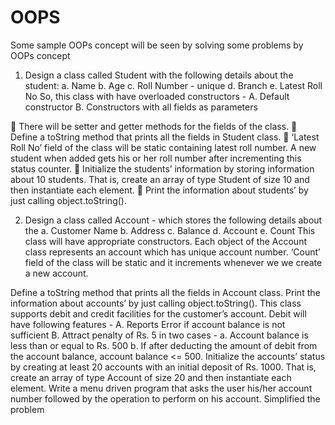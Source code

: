 # OOPS

Some sample OOPs concept will be seen by solving some problems by OOPs concept

1. Design a class called Student with the following details about the student:
a. Name
b. Age
c. Roll Number - unique
d. Branch
e. Latest Roll No
So, this class with have overloaded constructors -
A. Default constructor
B. Constructors with all fields as parameters 

 There will be setter and getter methods for the fields of the class. 
 Define a toString method that prints all the fields in Student class.
 ‘Latest Roll No’ field of the class will be static containing latest roll number. A new
student when added gets his or her roll number after incrementing this status
counter. 
 Initialize the students’ information by storing information about 10 students. That is,
create an array of type Student of size 10 and then instantiate each element.
 Print the information about students’ by just calling object.toString(). 


2. Design a class called Account - which stores the following details about the
a. Customer Name
b. Address
c. Balance
d. Account
e. Count
This class will have appropriate constructors.
Each object of the Account class represents an account which has unique account number.
‘Count’ field of the class will be static and it increments whenever we we create a new
account. 

Define a toString method that prints all the fields in Account class. Print the information
about accounts’ by just calling object.toString().
This class supports debit and credit facilities for the customer’s account.
Debit will have following features -
A. Reports Error if account balance is not sufficient
B. Attract penalty of Rs. 5 in two cases -
a. Account balance is less than or equal to Rs. 500
b. If after deducting the amount of debit from the account balance, account balance <=
500. 
Initialize the accounts’ status by creating at least 20 accounts with an initial deposit of Rs.
1000. That is, create an array of type Account of size 20 and then instantiate each element.
Write a menu driven program that asks the user his/her account number followed by the
operation to perform on his account. 
Simplified the problem
